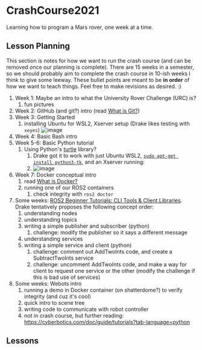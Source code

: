 # CrashCourse2021
Learning how to program a Mars rover, one week at a time.

## Lesson Planning
This section is notes for how we want to run the crash course (and can be removed once our planning is complete). There are 15 weeks in a semester, so we should probably aim to complete the crash course in 10-ish weeks I think to give some leeway. These bullet points are meant to be **in order** of how we want to teach things. Feel free to make revisions as desired. :)

1. Week 1: Maybe an intro to what the University Rover Challenge (URC) is?
   1. fun pictures
1. Week 2: GitHub (and git?) intro (read [What is Git?](https://dev.to/javascriptcoff1/what-is-git-4pmh))
1. Week 3: Getting Started
   1. installing Ubuntu for WSL2, Xserver setup (Drake likes testing with `xeyes`) ![image](https://user-images.githubusercontent.com/19244666/118378411-57a53280-b599-11eb-8840-1f77d6dd8646.png)
1. Week 4: Basic Bash intro
3. Week 5-6: Basic Python tutorial
   1. Using Python's [turtle](https://www.geeksforgeeks.org/turtle-programming-python/) library?
      1. Drake got it to work with just Ubuntu WSL2, [`sudo apt-get install python3-tk`](https://stackoverflow.com/questions/25905540/importerror-no-module-named-tkinter), and an Xserver running:
      2. ![image](https://user-images.githubusercontent.com/19244666/118378278-4a3b7880-b598-11eb-9842-7486c6f247cb.png)
1. Week 7: Docker conceptual intro
   1. read [What is Docker?](https://dev.to/javascriptcoff1/what-is-docker-3be2)
   1. running one of our ROS2 containers
      1. check integrity with `ros2 doctor`
1. Some weeks: [ROS2 Beginner Tutorials: CLI Tools & Client Libraries](https://docs.ros.org/en/foxy/Tutorials.html). Drake tentatively proposes the following concept order:
   1. understanding nodes
   2. understanding topics
   3. writing a simple publisher and subscriber (python)
      1. challenge: modify the publisher so it says a different message
   2. understanding services
   3. writing a simple service and client (python)
      1. challenge: comment out AddTwoInts code, and create a SubtractTwoInts service
      2. challenge: uncomment AddTwoInts code, and make a way for client to request one service or the other (modify the challenge if this is bad use of services)
1. Some weeks: Webots intro
   1. running a demo in Docker container (on shatterdome?) to verify integrity (and cuz it's cool)
   2. quick intro to scene tree
   3. writing code to communicate with robot controller
   4. not in crash course, but further reading: https://cyberbotics.com/doc/guide/tutorials?tab-language=python

## Lessons
